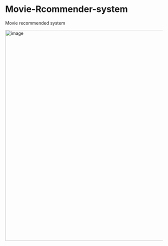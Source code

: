 # Movie-Rcommender-system
Movie recommended system


<img width="676" alt="image" src="https://user-images.githubusercontent.com/76918725/204042862-a5afe097-475a-48de-bdf4-307f94843f72.png">
